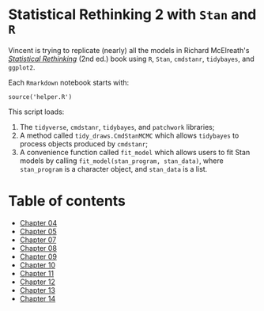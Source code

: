 # Statistical Rethinking 2 with `Stan` and `R`

Vincent is trying to replicate (nearly) all the models in Richard McElreath's [*Statistical Rethinking*](https://xcelab.net/rm/statistical-rethinking/) (2nd ed.) book using `R`, `Stan`, `cmdstanr`, `tidybayes`, and `ggplot2`.

Each `Rmarkdown` notebook starts with:

`source('helper.R')`

This script loads:

1. The `tidyverse`, `cmdstanr`, `tidybayes`, and `patchwork` libraries; 
2. A method called `tidy_draws.CmdStanMCMC` which allows `tidybayes` to process objects produced by `cmdstanr`; 
3. A convenience function called `fit_model` which allows users to fit Stan models by calling `fit_model(stan_program, stan_data)`, where `stan_program` is a character object, and `stan_data` is a list.

# Table of contents

* [Chapter 04](https://vincentarelbundock.github.io/rethinking2/04.html)
* [Chapter 05](https://vincentarelbundock.github.io/rethinking2/05.html)
* [Chapter 07](https://vincentarelbundock.github.io/rethinking2/07.html)
* [Chapter 08](https://vincentarelbundock.github.io/rethinking2/08.html)
* [Chapter 09](https://vincentarelbundock.github.io/rethinking2/09.html)
* [Chapter 10](https://vincentarelbundock.github.io/rethinking2/10.html)
* [Chapter 11](https://vincentarelbundock.github.io/rethinking2/11.html)
* [Chapter 12](https://vincentarelbundock.github.io/rethinking2/12.html)
* [Chapter 13](https://vincentarelbundock.github.io/rethinking2/13.html)
* [Chapter 14](https://vincentarelbundock.github.io/rethinking2/14.html)
